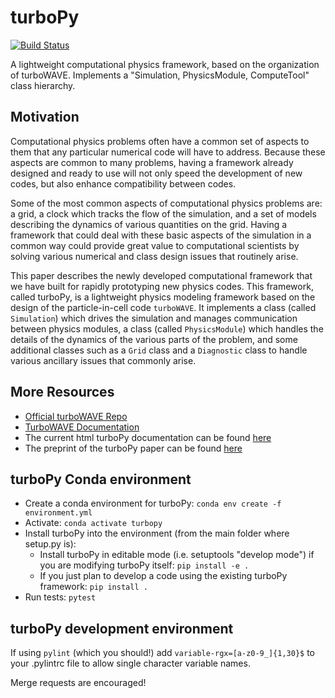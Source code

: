 turboPy
=======================
[![Build Status](https://travis-ci.org/arichar6/turbopy.svg?branch=main)](https://travis-ci.org/arichar6/turbopy)

A lightweight computational physics framework, based on the organization of turboWAVE. Implements a "Simulation, PhysicsModule, ComputeTool" class hierarchy.

Motivation
----------

Computational physics problems often have a common set of aspects to them that any particular numerical code will have to address. Because these aspects are common to many problems, having a framework already designed and ready to use will not only speed the development of new codes, but also enhance compatibility between codes. 

Some of the most common aspects of computational physics problems are: a grid, a clock which tracks the flow of the simulation, and a set of models describing the dynamics of various quantities on the grid. Having a framework that could deal with these basic aspects of the simulation in a common way could provide great value to computational scientists by solving various numerical and class design issues that routinely arise.

This paper describes the newly developed computational framework that we have built for rapidly prototyping new physics codes. This framework, called turboPy, is a lightweight physics modeling framework based on the design of the particle-in-cell code `turboWAVE`. It implements a class (called `Simulation`) which drives the simulation and manages communication between physics modules, a class (called `PhysicsModule`) which handles the details of the dynamics of the various parts of the problem, and some additional classes such as a `Grid` class and a `Diagnostic` class to handle various ancillary issues that commonly arise.


More Resources
--------------

-   [Official turboWAVE Repo](https://github.com/USNavalResearchLaboratory/turboWAVE)
-   [TurboWAVE Documentation](https://turbowave.readthedocs.io)
-   The current html turboPy documentation can be found [here](https://turbopy.readthedocs.io/en/latest)
-   The preprint of the turboPy paper can be found [here](https://arxiv.org/pdf/2002.08842.pdf)


turboPy Conda environment
-------------------------

-   Create a conda environment for turboPy: `conda env create -f environment.yml`
-   Activate: `conda activate turbopy`
-   Install turboPy into the environment (from the main folder where setup.py is): 
	- Install turboPy in editable mode (i.e. setuptools "develop mode") if you are modifying turboPy itself: `pip install -e .` 
	- If you just plan to develop a code using the existing turboPy framework: `pip install .` 
-   Run tests: `pytest`


turboPy development environment
-------------------------------

If using `pylint` (which you should!) add `variable-rgx=[a-z0-9_]{1,30}$` to your .pylintrc file to allow single character variable names.

Merge requests are encouraged!
